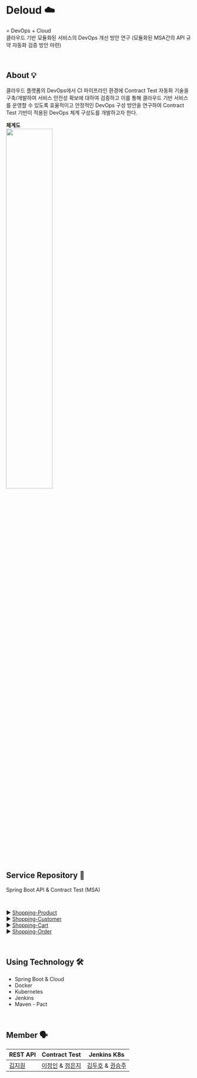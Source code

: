 # Deloud ☁️
= DevOps + Cloud <br>
클라우드 기반 모듈화된 서비스의 DevOps 개선 방안 연구 (모듈화된 MSA간의 API 규약 자동화 검증 방안 마련)

<br>

## About 💡

클라우드 플랫폼의 DevOps에서 CI 파이프라인 환경에 Contract Test 자동화 기술을 구축/개발하여 서비스 안전성 확보에 대하여 검증하고 이를 통해 클라우드 기반 서비스를 운영할 수 있도록 효율적이고 안정적인 DevOps 구성 방안을 연구하여 Contract Test 기반이 적용된 DevOps 체계 구성도를 개발하고자 한다. 
<br>

**체계도** <br>
<img src="https://user-images.githubusercontent.com/43091713/107845428-9c94be00-6e1e-11eb-83f5-538448fa8578.png" width="50%">

<br>

## Service Repository 🚀

Spring Boot API & Contract Test (MSA)

<br>

▶️ [Shopping-Product](https://github.com/Deloud/Shopping-Product) <br>
▶️ [Shopping-Customer](https://github.com/Deloud/Shopping-Customer) <br>
▶️ [Shopping-Cart](https://github.com/Deloud/Shopping-Cart) <br>
▶️ [Shopping-Order](https://github.com/Deloud/Shopping-Order) <br>

<br>

## Using Technology 🛠

* Spring Boot & Cloud
* Docker
* Kubernetes
* Jenkins
* Maven - Pact

<br>

## Member 🗣

REST API | Contract Test | Jenkins K8s 
----- | ----- | ---- |
[김지원](https://github.com/kl529)|[이정인](http://github.com/zungin) & [정은지](https://github.com/JeongEunJi1127)| [김두호](https://github.com/Source-SC) & [권승주](https://github.com/BenKwon)
